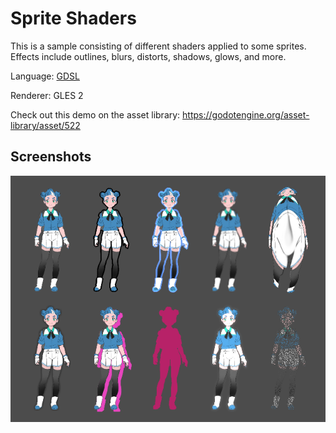 # Sprite Shaders

This is a sample consisting of different shaders applied to some sprites.
Effects include outlines, blurs, distorts, shadows, glows, and more.

Language: [GDSL](https://docs.godotengine.org/en/latest/tutorials/shading/shading_reference/shading_language.html)

Renderer: GLES 2

Check out this demo on the asset library: https://godotengine.org/asset-library/asset/522

## Screenshots

![Screenshot](screenshots/sprite.png)
